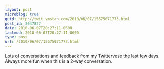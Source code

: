 ```yaml
---
layout: post
microblog: true
guid: http://twit.vmstan.com/2010/06/07/15675071773.html
post_id: 3047827
date: 2010-06-07T20:27:11-0600
lastmod: 2010-06-07T20:27:11-0600
type: post
url: /2010/06/07/15675071773.html
---
```

Lots of conversations and feedback from my Twittervese the last few days. Always more fun when this is a 2-way conversation.
